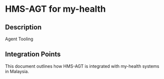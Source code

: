# HMS-AGT for my-health

## Description

Agent Tooling

## Integration Points

This document outlines how HMS-AGT is integrated with my-health systems in Malaysia.
